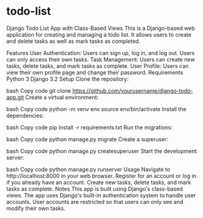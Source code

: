 # todo-list
Django Todo List App with Class-Based Views
This is a Django-based web application for creating and managing a todo list. It allows users to create and delete tasks as well as mark tasks as completed.

Features
User Authentication: Users can sign up, log in, and log out. Users can only access their own tasks.
Task Management: Users can create new tasks, delete tasks, and mark tasks as complete.
User Profile: Users can view their own profile page and change their password.
Requirements
Python 3
Django 3.2
Setup
Clone the repository:

bash
Copy code
git clone https://github.com/yourusername/django-todo-app.git
Create a virtual environment:

bash
Copy code
python -m venv env
source env/bin/activate
Install the dependencies:

bash
Copy code
pip install -r requirements.txt
Run the migrations:

bash
Copy code
python manage.py migrate
Create a superuser:

bash
Copy code
python manage.py createsuperuser
Start the development server:

bash
Copy code
python manage.py runserver
Usage
Navigate to http://localhost:8000 in your web browser.
Register for an account or log in if you already have an account.
Create new tasks, delete tasks, and mark tasks as complete.
Notes
This app is built using Django's class-based views.
The app uses Django's built-in authentication system to handle user accounts.
User accounts are restricted so that users can only see and modify their own tasks.



